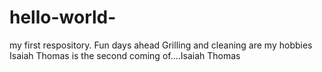 # hello-world-
my first respository. Fun days ahead
Grilling and cleaning are my hobbies 
Isaiah Thomas is the second coming of....Isaiah Thomas
